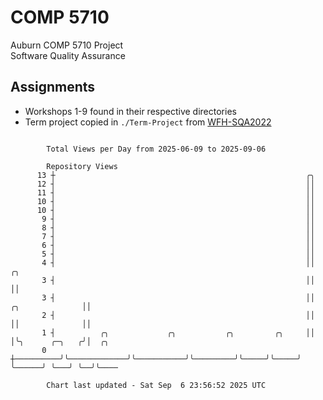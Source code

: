 # COMP 5710
Auburn COMP 5710 Project  
Software Quality Assurance

## Assignments
- Workshops 1-9 found in their respective directories
- Term project copied in `./Term-Project` from [WFH-SQA2022](https://github.com/wumphlett/WFH-SQA2022-AUBURN)

```

        Total Views per Day from 2025-06-09 to 2025-09-06

        Repository Views
      13 ┼                                                        ╭╮
      12 ┤                                                        ││
      11 ┤                                                        ││
      10 ┤                                                        ││
      10 ┤                                                        ││
       9 ┤                                                        ││
       8 ┤                                                        ││
       7 ┤                                                        ││
       6 ┤                                                        ││
       5 ┤                                                        ││
       4 ┤                                                        ││                     ╭╮
       3 ┤                                                        ││                     ││
       3 ┤                                                        ││     ╭╮              ││
       2 ┤                                                        ││     ││              ││
       1 ┤          ╭╮             ╭╮           ╭╮         ╭╮     ││     │╰╮      ╭─╮   ╭╯│  ╭╮
       0 ┼──────────╯╰─────────────╯╰───────────╯╰─────────╯╰─────╯╰─────╯ ╰──────╯ ╰───╯ ╰──╯╰────

        Chart last updated - Sat Sep  6 23:56:52 2025 UTC
        
```
